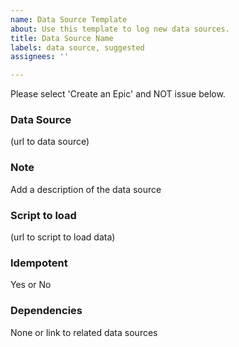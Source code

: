 ```yaml
---
name: Data Source Template
about: Use this template to log new data sources.
title: Data Source Name
labels: data source, suggested
assignees: ''

---
```


Please select 'Create an Epic' and NOT issue below.

### Data Source
(url to data source)

### Note
Add a description of the data source

### Script to load
(url to script to load data)

### Idempotent
Yes or No

### Dependencies
None or link to related data sources
